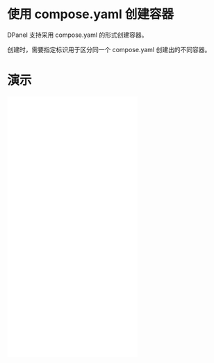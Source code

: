# 使用 compose.yaml 创建容器

DPanel 支持采用 compose.yaml 的形式创建容器。

创建时，需要指定标识用于区分同一个 compose.yaml 创建出的不同容器。

# 演示

<iframe src="//player.bilibili.com/player.html?isOutside=true&aid=112603204422638&bvid=BV1LRVKeqEwR&cid=500001579549201&p=1" scrolling="no" height="600" border="0" frameborder="no" framespacing="0" allowfullscreen="true"></iframe>